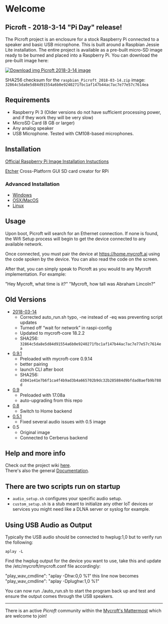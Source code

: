 # Welcome

## Picroft - 2018-3-14 "Pi Day" release!
The Picroft project is an enclosure for a stock Raspberry Pi connected to a speaker and basic USB microphone.  This is built around a Raspbian Jessie Lite installation.  The entire project is available as a pre-built micro-SD image ready to be burned and placed into a Raspberry Pi.  You can download the pre-built image here:

 [![Download img](https://github.com/MycroftAI/enclosure-picroft/raw/master/microsd-icon.png "Download img") Picroft 2018-3-14 image](https://mycroft.ai/to/picroft-image)
 
SHA256 checksum for the `raspbian_Picroft_2018-03-14.zip` image:
```32864c5da8e5d84d91554a6b0e9240271fbc1af147b44ac7ac7e77e57c7614ea```

## Requirements

* Raspberry Pi 3 (Older versions do not have sufficient processing power, and if they work they will be very slow)
* MicroSD Card (8 GB or larger)
* Any analog speaker
* USB Microphone.  Tested with CM108-based microphones.

## Installation

[Official Raspberry Pi Image Installation Instuctions](https://www.raspberrypi.org/documentation/installation/installing-images/)

[Etcher](https://etcher.io/) Cross-Platform GUI SD card creator for RPi

### Advanced Installation
- [Windows](https://www.raspberrypi.org/documentation/installation/installing-images/windows.md)
- [OSX/MacOS](https://www.raspberrypi.org/documentation/installation/installing-images/mac.md)
- [Linux](https://www.raspberrypi.org/documentation/installation/installing-images/linux.md)

## Usage

Upon boot, Picroft will search for an Ethernet connection.  If none is found, the Wifi Setup process will begin to get the device connected to any available network.

Once connected, you must pair the device at https://home.mycroft.ai using the code spoken by the device.  You can also read the code on the screen.

After that, you can simply speak to Picroft as you would to any Mycroft implementation.  For example:

  "Hey Mycroft, what time is it?"
  "Mycroft, how tall was Abraham Lincoln?"


## Old Versions
* [2018-03-14](https://drive.google.com/a/mycroft.ai/uc?id=177BGTTOHUlFsij1mSLi-IJZ87xf9s982&export=download)
  - Corrected auto_run.sh typo, -ne instead of -eq was preventing script updates
  - Turned off “wait for network” in raspi-config
  - Updated to mycroft-core 18.2.2
  - SHA256: ```32864c5da8e5d84d91554a6b0e9240271fbc1af147b44ac7ac7e77e57c7614ea```
* [0.9.1](https://drive.google.com/a/mycroft.ai/uc?id=0Bzao3lLsdthPaE1VWXRzRUVsWWM&export=download)
  - Preloaded with mycroft-core 0.9.14
  - better pairing
  - launch CLI after boot
  - SHA256: ```d3041e41e7b6f1ca4f4b9ad3b4a665702b9dc32b285884d9bfdad8aefb9b788d```
* [0.9](https://drive.google.com/a/mycroft.ai/uc?id=0Bzao3lLsdthPZUNneUg5djhtTGM&export=download)
  - Preloaded with 17.08a
  - auto-upgrading from this repo
* [0.8](https://rebrand.ly/Picroft-0_8)
  - Switch to Home backend
* [0.5.1](https://rebrand.ly/Picroft-0_5_1)
  - Fixed several audio issues with 0.5 image
* 0.5
  - Original image
  - Connected to Cerberus backend

## Help and more info
Check out the project wiki [here](https://github.com/MycroftAI/enclosure-picroft/wiki).  
There's also the general [Documentation](https://docs.mycroft.ai/).

## There are two scripts run on startup
* `audio_setup.sh` configures your specific audio setup.
* `custom_setup.sh` is a stub meant to initialize any other IoT devices or services you might need like a DLNA server or syslog for example.

## Using USB Audio as Output

Typically the USB audio should be connected to hwplug:1,0 but to verify run the following:

`aplay -L`

Find the hwplug output for the device you want to use, take this and update the /etc/mycroft/mycroft.conf file accordingly:

"play_wav_cmdline": "aplay -Dhw:0,0 %1" this line now becomes "play_wav_cmdline": "aplay -Dplughw:1,0 %1"

You can now run ./auto_run.sh to start the program back up and test and ensure the output comes through the USB speakers.

---

There is an active *Picroft* community within the [Mycroft's Mattermost](https://chat.mycroft.ai/community/channels/picroft) which are welcome to join!
